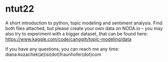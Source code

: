 # ntut22
A short introduction to python, topic modeling and sentiment analysis. Find both files attached, but please create your own data on NODA.io – you may also try to experiment with a bigger dataset, that can be found here: https://www.kaggle.com/code/canggih/topic-modeling/data 

if you have any questions, you can reach me any time: diana.kozachek(at)isi(dot)fraunhofer(dot)com

